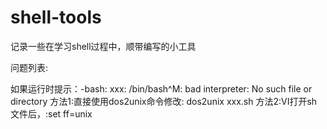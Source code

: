 # shell-tools
记录一些在学习shell过程中，顺带编写的小工具

问题列表:

如果运行时提示：-bash: xxx: /bin/bash^M: bad interpreter: No such file or directory
方法1:直接使用dos2unix命令修改: dos2unix xxx.sh
方法2:VI打开sh文件后，:set ff=unix
